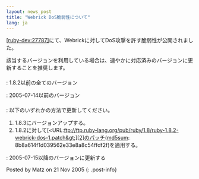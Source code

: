 ```yaml
---
layout: news_post
title: "Webrick DoS脆弱性について"
lang: ja
---
```


[\[ruby-dev:27787\]][1]にて、Webrickに対してDoS攻撃を許す脆弱性が公開されました。

該当するバージョンを利用している場合は、速やかに対応済みのバージョンに更新することを推奨します。

#### 


: 1\.8.2以前の全てのバージョン


: 2005-07-14以前のバージョン

#### 


: 以下のいずれかの方法で更新してください。
  1.  1\.8.3にバージョンアップする。
  2.  1\.8.2に対して[&lt;URL:ftp://ftp.ruby-lang.org/pub/ruby/1.8/ruby-1.8.2-webrick-dos-1.patch&gt;][2]のパッチ(md5sum:
      8b8a614f1d039562e33e8a8c54ffdf2f)を適用する。


: 2005-07-15以降のバージョンに更新する

Posted by Matz on 21 Nov 2005
{: .post-info}



[1]: http://blade.nagaokaut.ac.jp/cgi-bin/scat.rb/ruby/ruby-dev/27787 
[2]: ftp://ftp.ruby-lang.org/pub/ruby/1.8/ruby-1.8.2-webrick-dos-1.patch 
